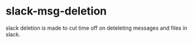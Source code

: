 # slack-msg-deletion

slack deletion is made to cut time off on deteleting messages and files in slack.
